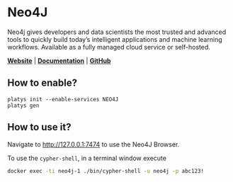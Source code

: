 # Neo4J

Neo4j gives developers and data scientists the most trusted and advanced tools to quickly build today’s intelligent applications and machine learning workflows. Available as a fully managed cloud service or self-hosted.

**[Website](https://neo4j.com/)** | **[Documentation](https://neo4j.com/docs/)** | **[GitHub](https://github.com/neo4j/neo4j)**

## How to enable?

```
platys init --enable-services NEO4J
platys gen
```

## How to use it?

Navigate to <http://127.0.0.1:7474> to use the Neo4J Browser.

To use the `cypher-shell`, in a terminal window execute

```bash
docker exec -ti neo4j-1 ./bin/cypher-shell -u neo4j -p abc123!
```
